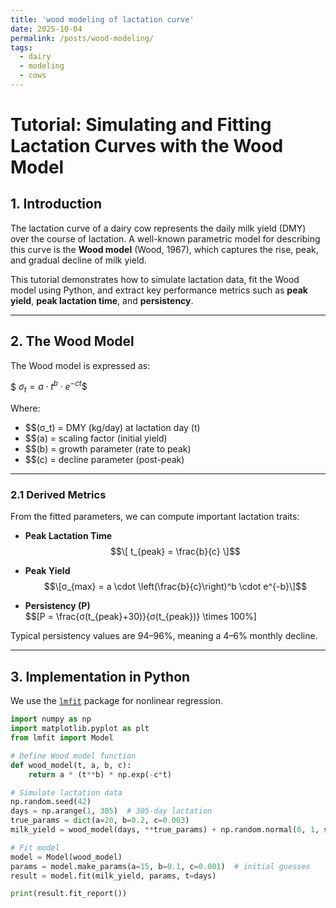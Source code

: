 ```yaml
---
title: 'wood modeling of lactation curve'
date: 2025-10-04
permalink: /posts/wood-modeling/
tags:
  - dairy
  - modeling
  - cows
---
```


# Tutorial: Simulating and Fitting Lactation Curves with the Wood Model

## 1. Introduction
The lactation curve of a dairy cow represents the daily milk yield (DMY) over the course of lactation. A well-known parametric model for describing this curve is the **Wood model** (Wood, 1967), which captures the rise, peak, and gradual decline of milk yield.  

This tutorial demonstrates how to simulate lactation data, fit the Wood model using Python, and extract key performance metrics such as **peak yield**, **peak lactation time**, and **persistency**.

---

## 2. The Wood Model

The Wood model is expressed as:

$$\ σ_t = a \cdot t^b \cdot e^{-ct} \$$

Where:
-  $$\(σ_t\) = DMY (kg/day) at lactation day \(t\)  
- $$\(a\) = scaling factor (initial yield)  
- $$\(b\) = growth parameter (rate to peak)  
- $$\(c\) = decline parameter (post-peak)  

---

### 2.1 Derived Metrics
From the fitted parameters, we can compute important lactation traits:

- **Peak Lactation Time**  
$$\[
t_{peak} = \frac{b}{c}
\]$$

- **Peak Yield**  
$$\[σ_{max} = a \cdot \left(\frac{b}{c}\right)^b \cdot e^{-b}\]$$

- **Persistency (P)**  
$$\[P = \frac{σ(t_{peak}+30)}{σ(t_{peak})} \times 100\%\]  

Typical persistency values are 94–96%, meaning a 4–6% monthly decline.

---

## 3. Implementation in Python

We use the [`lmfit`](https://lmfit.github.io/lmfit-py/) package for nonlinear regression.

```python
import numpy as np
import matplotlib.pyplot as plt
from lmfit import Model

# Define Wood model function
def wood_model(t, a, b, c):
    return a * (t**b) * np.exp(-c*t)

# Simulate lactation data
np.random.seed(42)
days = np.arange(1, 305)  # 305-day lactation
true_params = dict(a=20, b=0.2, c=0.003)
milk_yield = wood_model(days, **true_params) + np.random.normal(0, 1, size=len(days))

# Fit model
model = Model(wood_model)
params = model.make_params(a=15, b=0.1, c=0.001)  # initial guesses
result = model.fit(milk_yield, params, t=days)

print(result.fit_report())

```
